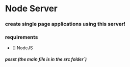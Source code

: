# Node Server

### create single page applications using this server!

### requirements

- [] NodeJS

##### pssst (the main file is in the src folder`)
